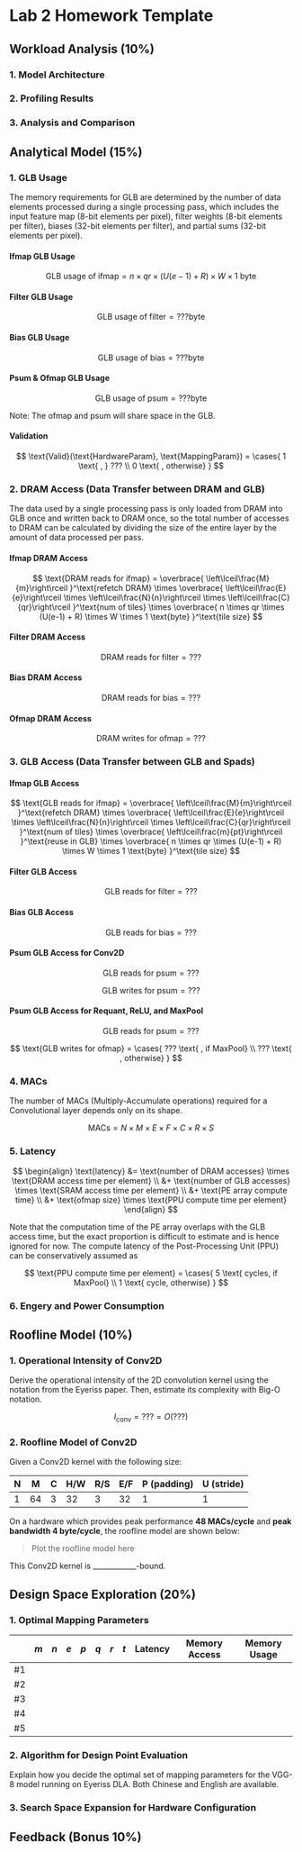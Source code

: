 # Lab 2 Homework Template

## Workload Analysis (10%)

### 1. Model Architecture

### 2. Profiling Results

### 3. Analysis and Comparison

## Analytical Model (15%)

### 1. GLB Usage

The memory requirements for GLB are determined by the number of data elements processed during a single processing pass, which includes the input feature map (8-bit elements per pixel), filter weights (8-bit elements per filter), biases (32-bit elements per filter), and partial sums (32-bit elements per pixel).

#### Ifmap GLB Usage

$$
\text{GLB usage of ifmap} = n \times qr \times (U(e-1) + R) \times W \times 1 ~ \text{byte}
$$

#### Filter GLB Usage

$$
\text{GLB usage of filter} = ??? \text{byte}
$$

#### Bias GLB Usage

$$
\text{GLB usage of bias} = ??? \text{byte}
$$

#### Psum & Ofmap GLB Usage

$$
\text{GLB usage of psum} = ??? \text{byte}
$$

Note: The ofmap and psum will share space in the GLB.

#### Validation

$$
\text{Valid}(\text{HardwareParam}, \text{MappingParam}) = \cases{
1 \text{ , } ??? \\
0 \text{ , otherwise}
}
$$

### 2. DRAM Access (Data Transfer between DRAM and GLB)

The data used by a single processing pass is only loaded from DRAM into GLB once and written back to DRAM once, so the total number of accesses to DRAM can be calculated by dividing the size of the entire layer by the amount of data processed per pass.

#### Ifmap DRAM Access

$$
\text{DRAM reads for ifmap} =
\overbrace{
    \left\lceil\frac{M}{m}\right\rceil
}^\text{refetch DRAM} \times
\overbrace{
    \left\lceil\frac{E}{e}\right\rceil \times
    \left\lceil\frac{N}{n}\right\rceil \times
    \left\lceil\frac{C}{qr}\right\rceil
}^\text{num of tiles} \times
\overbrace{
    n \times qr \times (U(e-1) + R) \times W \times 1 \text{byte}
}^\text{tile size}
$$

#### Filter DRAM Access

$$
\text{DRAM reads for filter} = ???
$$

#### Bias DRAM Access

$$
\text{DRAM reads for bias} =
???
$$

#### Ofmap DRAM Access

$$
\text{DRAM writes for ofmap} =
???
$$

### 3. GLB Access (Data Transfer between GLB and Spads)

#### Ifmap GLB Access

$$
\text{GLB reads for ifmap} =
\overbrace{
    \left\lceil\frac{M}{m}\right\rceil
}^\text{refetch DRAM} \times
\overbrace{
    \left\lceil\frac{E}{e}\right\rceil \times
    \left\lceil\frac{N}{n}\right\rceil \times
    \left\lceil\frac{C}{qr}\right\rceil
}^\text{num of tiles} \times
\overbrace{
    \left\lceil\frac{m}{pt}\right\rceil
}^\text{reuse in GLB} \times
\overbrace{
    n \times qr \times (U(e-1) + R) \times W \times 1 \text{byte}
}^\text{tile size}
$$

#### Filter GLB Access

$$
\text{GLB reads for filter} =
???
$$

#### Bias GLB Access

$$
\text{GLB reads for bias} =
???
$$

#### Psum GLB Access for Conv2D

$$
\text{GLB reads for psum} =
???
$$

$$
\text{GLB writes for psum} =
???
$$

#### Psum GLB Access for Requant, ReLU, and MaxPool

$$
\text{GLB reads for psum} =
???
$$

$$
\text{GLB writes for ofmap} =
\cases{
??? \text{ , if MaxPool} \\
??? \text{ , otherwise}
}
$$

### 4. MACs

The number of MACs (Multiply-Accumulate operations) required for a Convolutional layer depends only on its shape.

$$
\text{MACs} = N \times M \times E \times F \times C \times R \times S
$$

### 5. Latency

$$
\begin{align}
\text{latency}
&= \text{number of DRAM accesses} \times \text{DRAM access time per element} \\
&+ \text{number of GLB accesses} \times \text{SRAM access time per element} \\
&+ \text{PE array compute time} \\
&+ \text{ofmap size} \times \text{PPU compute time per element}
\end{align}
$$

Note that the computation time of the PE array overlaps with the GLB access time, but the exact proportion is difficult to estimate and is hence ignored for now. The compute latency of the Post-Processing Unit (PPU) can be conservatively assumed as

$$
\text{PPU compute time per element} =
\cases{
    5 \text{ cycles, if MaxPool} \\
    1 \text{ cycle, otherwise}
}
$$

### 6. Engery and Power Consumption

## Roofline Model (10%)

### 1. Operational Intensity of Conv2D

Derive the operational intensity of the 2D convolution kernel using the notation from the Eyeriss paper. Then, estimate its complexity with Big-O notation.

$$
I_\text{conv} = ??? = O(???)
$$

### 2. Roofline Model of Conv2D

Given a Conv2D kernel with the following size:

| N   | M   | C   | H/W | R/S | E/F | P (padding) | U (stride) |
| --- | --- | --- | --- | --- | --- | ----------- | ---------- |
| 1   | 64  | 3   | 32  | 3   | 32  | 1           | 1          |

On a hardware which provides peak performance **48 MACs/cycle** and **peak bandwidth 4 byte/cycle**, the roofline model are shown below:

> Plot the roofline model here

This Conv2D kernel is ____________-bound.

## Design Space Exploration (20%)

### 1. Optimal Mapping Parameters

|     | $m$ | $n$ | $e$ | $p$ | $q$ | $r$ | $t$ | Latency | Memory Access | Memory Usage |
| --- | --- | --- | --- | --- | --- | --- | --- | ------- | ------------- | ------------ |
| #1  |     |     |     |     |     |     |     |         |               |              |
| #2  |     |     |     |     |     |     |     |         |               |              |
| #3  |     |     |     |     |     |     |     |         |               |              |
| #4  |     |     |     |     |     |     |     |         |               |              |
| #5  |     |     |     |     |     |     |     |         |               |              |

### 2. Algorithm for Design Point Evaluation

Explain how you decide the optimal set of mapping parameters for the VGG-8 model running on Eyeriss DLA. Both Chinese and English are available.

### 3. Search Space Expansion for Hardware Configuration

## Feedback (Bonus 10%)
